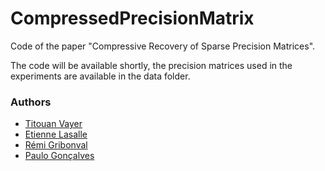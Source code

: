 # CompressedPrecisionMatrix

Code of the paper "Compressive Recovery of Sparse Precision Matrices".

The code will be available shortly, the precision matrices used in the experiments are available in the data folder. 

### Authors

* [Titouan Vayer](https://tvayer.github.io/)
* [Etienne Lasalle](https://elasalle.github.io/)
* [Rémi Gribonval](https://people.irisa.fr/Remi.Gribonval/)
* [Paulo Gonçalves](https://perso.ens-lyon.fr/paulo.goncalves/)
